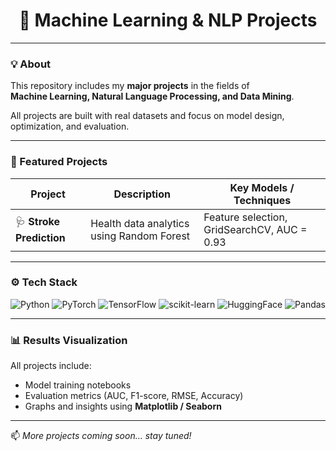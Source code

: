 <h1 align="center">🚀 Machine Learning & NLP Projects</h1>

---

### 💡 About  
This repository includes my **major projects** in the fields of  
**Machine Learning, Natural Language Processing, and Data Mining**.  

All projects are built with real datasets and focus on model design, optimization, and evaluation.

---

### 🧠 Featured Projects  
| Project | Description | Key Models / Techniques |
|----------|--------------|--------------------------|
| 🩺 **Stroke Prediction** | Health data analytics using Random Forest | Feature selection, GridSearchCV, AUC = 0.93 ||

---

### ⚙️ Tech Stack  
![Python](https://img.shields.io/badge/Python-3670A0?style=for-the-badge&logo=python&logoColor=ffdd54)
![PyTorch](https://img.shields.io/badge/PyTorch-EE4C2C?style=for-the-badge&logo=pytorch&logoColor=white)
![TensorFlow](https://img.shields.io/badge/TensorFlow-FF6F00?style=for-the-badge&logo=tensorflow&logoColor=white)
![scikit-learn](https://img.shields.io/badge/scikit--learn-F7931E?style=for-the-badge&logo=scikit-learn)
![HuggingFace](https://img.shields.io/badge/HuggingFace-FFD700?style=for-the-badge&logo=huggingface&logoColor=black)
![Pandas](https://img.shields.io/badge/Pandas-150458?style=for-the-badge&logo=pandas)

---

### 📊 Results Visualization  
All projects include:
- Model training notebooks  
- Evaluation metrics (AUC, F1-score, RMSE, Accuracy)  
- Graphs and insights using **Matplotlib / Seaborn**  

---

📫 *More projects coming soon… stay tuned!*
